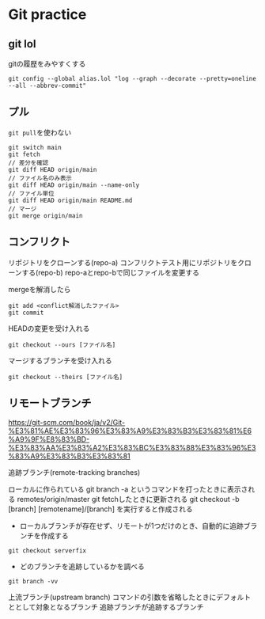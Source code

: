 # Git practice

## git lol

gitの履歴をみやすくする
```
git config --global alias.lol "log --graph --decorate --pretty=oneline --all --abbrev-commit"
```

## プル

``git pull``を使わない

```
git switch main
git fetch
// 差分を確認
git diff HEAD origin/main
// ファイル名のみ表示
git diff HEAD origin/main --name-only
// ファイル単位
git diff HEAD origin/main README.md
// マージ
git merge origin/main
```

## コンフリクト

リポジトリをクローンする(repo-a)
コンフリクトテスト用にリポジトリをクローンする(repo-b)
repo-aとrepo-bで同じファイルを変更する

mergeを解消したら
```
git add <conflict解消したファイル>
git commit
```

HEADの変更を受け入れる
```
git checkout --ours [ファイル名]
```
マージするブランチを受け入れる
```
git checkout --theirs [ファイル名]
```


## リモートブランチ
https://git-scm.com/book/ja/v2/Git-%E3%81%AE%E3%83%96%E3%83%A9%E3%83%B3%E3%83%81%E6%A9%9F%E8%83%BD-%E3%83%AA%E3%83%A2%E3%83%BC%E3%83%88%E3%83%96%E3%83%A9%E3%83%B3%E3%83%81

追跡ブランチ(remote-tracking branches)

ローカルに作られている
git branch -a というコマンドを打ったときに表示される
remotes/origin/master
git fetchしたときに更新される
git checkout -b [branch] [remotename]/[branch] を実行すると作成される
- ローカルブランチが存在せず、リモートが1つだけのとき、自動的に追跡ブランチを作成する
```
git checkout serverfix
```
- どのブランチを追跡しているかを調べる
```
git branch -vv
```

上流ブランチ(upstream branch)
コマンドの引数を省略したときにデフォルトととして対象となるブランチ
追跡ブランチが追跡するブランチ

